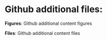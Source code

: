 # Github additional files:

**Figures**: Github additional content figures

**Files**: Github additional content files






